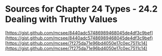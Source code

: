# Sources for Chapter 24 Types - 24.2 Dealing with Truthy Values

[https://gist.github.com/mcsee/8440adc57486989468045de4df3c9bef](https://gist.github.com/mcsee/8440adc57486989468045de4df3c9bef)
[https://gist.github.com/mcsee/7f275da71e96bd4050e17c0ec7511c14](https://gist.github.com/mcsee/7f275da71e96bd4050e17c0ec7511c14)